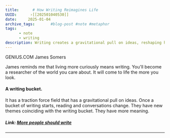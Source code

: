 ```yaml
---
title:      # How Writing Reimagines Life 
UUID:      ›[[202501040530]] 
date:     2025-01-04
archive_tags:       #blog-post #note #metaphor 
tags:       
      - note
      - writing
description: Writing creates a gravitational pull on ideas, reshaping how we read, converse, and connect with the world around us.
---
```

GENIUS.COM
James Somers 

James reminds me that living more curiously means writing. You'll become a researcher of the world you care about. It will come to life the more you look.

#### A writing bucket.
It has a traction force field that has a gravitational pull on ideas. Once a bucket of writing starts, reading and conversations change. They have new themes coinciding with the writing bucket. They have more meaning. 

##### Link: [More people should write](https://genius.com/4013215/James-somers-more-people-should-write/A-preoccupation-in-that-sense-is-a-hell-of-a-useful-thing-for-a-mind)

----------------------------------
<!--
## See Also
- The bucket theory of creativity [[202501031655]]
     
-->

